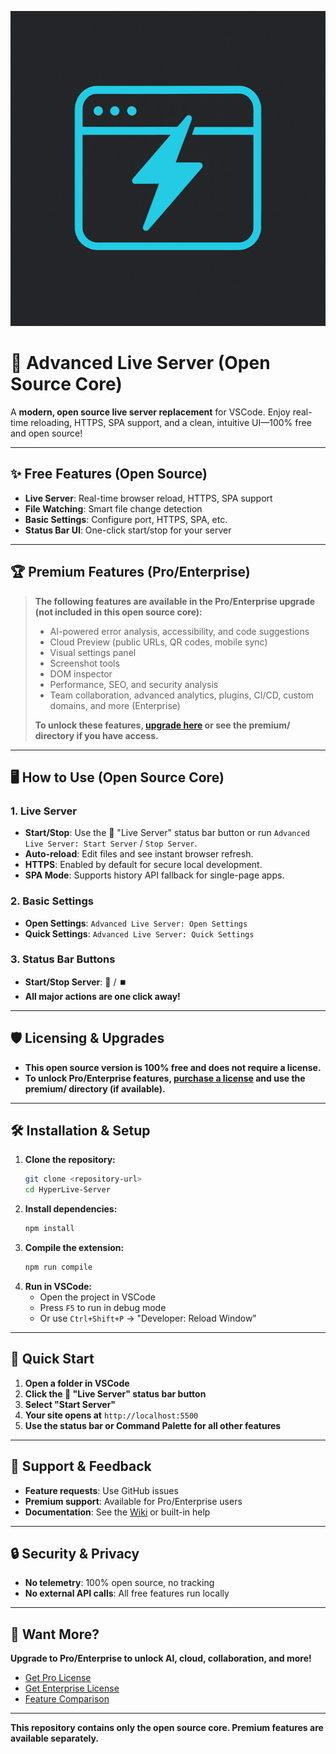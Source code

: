 ![Advanced Live Server Logo](hyper-logo.png)

# 🚀 Advanced Live Server (Open Source Core)

A **modern, open source live server replacement** for VSCode. Enjoy real-time reloading, HTTPS, SPA support, and a clean, intuitive UI—100% free and open source!

---

## ✨ Free Features (Open Source)

- **Live Server**: Real-time browser reload, HTTPS, SPA support
- **File Watching**: Smart file change detection
- **Basic Settings**: Configure port, HTTPS, SPA, etc.
- **Status Bar UI**: One-click start/stop for your server

---

## 🏆 Premium Features (Pro/Enterprise)

> **The following features are available in the Pro/Enterprise upgrade (not included in this open source core):**
>
> - AI-powered error analysis, accessibility, and code suggestions
> - Cloud Preview (public URLs, QR codes, mobile sync)
> - Visual settings panel
> - Screenshot tools
> - DOM inspector
> - Performance, SEO, and security analysis
> - Team collaboration, advanced analytics, plugins, CI/CD, custom domains, and more (Enterprise)
>
> **To unlock these features, [upgrade here](https://teckmaster.gumroad.com/l/advanced-live-server-pro) or see the premium/ directory if you have access.**

---

## 🖥️ How to Use (Open Source Core)

### 1. **Live Server**
- **Start/Stop**: Use the 🚀 "Live Server" status bar button or run `Advanced Live Server: Start Server` / `Stop Server`.
- **Auto-reload**: Edit files and see instant browser refresh.
- **HTTPS**: Enabled by default for secure local development.
- **SPA Mode**: Supports history API fallback for single-page apps.

### 2. **Basic Settings**
- **Open Settings**: `Advanced Live Server: Open Settings`
- **Quick Settings**: `Advanced Live Server: Quick Settings`

### 3. **Status Bar Buttons**
- **Start/Stop Server**: 🚀 / ⏹️
- **All major actions are one click away!**

---

## 🛡️ Licensing & Upgrades

- **This open source version is 100% free and does not require a license.**
- **To unlock Pro/Enterprise features, [purchase a license](https://teckmaster.gumroad.com/l/advanced-live-server-pro) and use the premium/ directory (if available).**

---

## 🛠️ Installation & Setup

1. **Clone the repository:**
   ```bash
   git clone <repository-url>
   cd HyperLive-Server
   ```
2. **Install dependencies:**
   ```bash
   npm install
   ```
3. **Compile the extension:**
   ```bash
   npm run compile
   ```
4. **Run in VSCode:**
   - Open the project in VSCode
   - Press `F5` to run in debug mode
   - Or use `Ctrl+Shift+P` → "Developer: Reload Window"

---

## 📖 Quick Start

1. **Open a folder in VSCode**
2. **Click the 🚀 "Live Server" status bar button**
3. **Select "Start Server"**
4. **Your site opens at** `http://localhost:5500`
5. **Use the status bar or Command Palette for all other features**

---

## 💬 Support & Feedback

- **Feature requests**: Use GitHub issues
- **Premium support**: Available for Pro/Enterprise users
- **Documentation**: See the [Wiki](#) or built-in help

---

## 🔒 Security & Privacy

- **No telemetry**: 100% open source, no tracking
- **No external API calls**: All free features run locally

---

## 🚀 Want More?

**Upgrade to Pro/Enterprise to unlock AI, cloud, collaboration, and more!**
- [Get Pro License](https://teckmaster.gumroad.com/l/advanced-live-server-pro)
- [Get Enterprise License](https://teckmaster.gumroad.com/l/advanced-live-server-enterprise)
- [Feature Comparison](https://teckmaster.gumroad.com/l/advanced-live-server-pro)

---

**This repository contains only the open source core. Premium features are available separately.**



